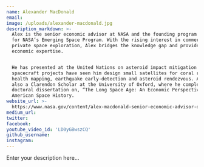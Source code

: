 ```yaml
---
name: Alexander MacDonald
email:
image: /uploads/alexander-macdonald.jpg
description_markdown: >-
  Alex is the senior economic advisor at NASA and the founding program executive
  for NASA’s Emerging Space Program. With the rising interest in commercial and
  private space exploration, Alex bridges the knowledge gap and provides the
  economic expertise.


  He has presented at the United Nations on asteroid impact mitigation and his
  spacecraft projects have seen him design small satellites for coral reef
  health mapping, earthquake early-detection and asteroid rendezvous. Alex was
  also a Clarendon Scholar at the University of Oxford, where he completed his
  doctoral dissertation on, “The Long Space Age: An Economic Perspective on
  American Space History.
website_url: >-
  https://www.nasa.gov/content/alex-macdonald-senior-economic-advisor-office-of-the-administrator
medium_url:
twitter:
facebook:
youtube_video_id: 'LD0yGBwszCQ'
github_username:
instagram:
---
```


Enter your description here...
